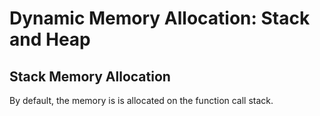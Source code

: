 # Dynamic Memory Allocation: Stack and Heap

## Stack Memory Allocation

By default, the memory is is allocated on the function call stack.
